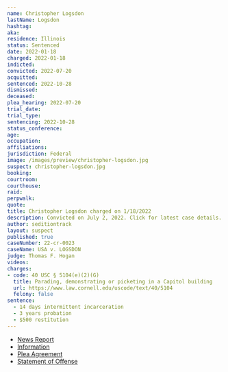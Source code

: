 ```yaml
---
name: Christopher Logsdon
lastName: Logsdon
hashtag:
aka:
residence: Illinois
status: Sentenced
date: 2022-01-18
charged: 2022-01-18
indicted:
convicted: 2022-07-20
acquitted:
sentenced: 2022-10-28
dismissed:
deceased:
plea_hearing: 2022-07-20
trial_date:
trial_type:
sentencing: 2022-10-28
status_conference:
age:
occupation:
affiliations:
jurisdiction: Federal
image: /images/preview/christopher-logsdon.jpg
suspect: christopher-logsdon.jpg
booking:
courtroom:
courthouse:
raid:
perpwalk:
quote:
title: Christopher Logsdon charged on 1/18/2022
description: Convicted on July 2, 2022. Click for latest case details.
author: seditiontrack
layout: suspect
published: true
caseNumber: 22-cr-0023
caseName: USA v. LOGSDON
judge: Thomas F. Hogan
videos:
charges:
- code: 40 USC § 5104(e)(2)(G)
  title: Parading, demonstrating or picketing in a Capitol building
  url: https://www.law.cornell.edu/uscode/text/40/5104
  felony: false
sentence:
  - 14 days intermittent incarceration
  - 3 years probation
  - $500 restitution
---
```

- [News Report](https://chicago.suntimes.com/crime/2022/7/20/23271604/capitol-riot-southern-illinois-couple-pleads-guilty-christopher-tina-logsdon)
- [Information](https://www.justice.gov/usao-dc/case-multi-defendant/file/1471141/download)
- [Plea Agreement](https://www.justice.gov/usao-dc/case-multi-defendant/file/1520771/download)
- [Statement of Offense](https://www.justice.gov/usao-dc/case-multi-defendant/file/1520781/download)
